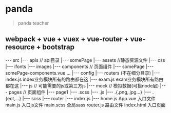 # panda

> panda teacher

## webpack + vue + vuex + vue-router + vue-resource + bootstrap


--- src
	|--- apis // api目录
		|--- somePage
	|--- assets //静态资源文件
		|--- css
		|--- ifonts
		|--- images
	|--- components // 页面组件
		|--- somePage
			|--- somePage-components.vue
		...
	|--- config
		|--- routers (不在细分目录)
			|--- index.js index业务模块所有的路由都在这
			|--- exam.js exam业务模块所有路由都在这
	|--- js // 可能需要的js或第三方js
	|--- mock // 模拟数据(可搭node层)
	|--- pages // 页面组件
		|--- page1
			|--- .scss
			|--- .js
			|--- .{.png,.jpg...}
			|--- .{eot,...}
	|--- scss 
	|--- router
		|--- index.js
		|--- home.js 
	App.vue 入口文件
	main.js 入口js文件
	main.scss 全局sass
	router.js 路由文件
index.html 入口页面	

